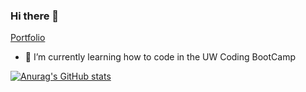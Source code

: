 ### Hi there 👋

<!--
**TheHebi/TheHebi** is a ✨ _special_ ✨ repository because its `README.md` (this file) appears on your GitHub profile.

Here are some ideas to get you started:

- 🔭 I’m currently working on ...
- 🌱 I’m currently learning ...
- 👯 I’m looking to collaborate on ...
- 🤔 I’m looking for help with ...
- 💬 Ask me about ...
- 📫 How to reach me: ...
- 😄 Pronouns: ...
- ⚡ Fun fact: ...
-->
[Portfolio](https://thehebi.github.io/updated-portfolio/)

- 🌱 I’m currently learning how to code in the UW Coding BootCamp

[![Anurag's GitHub stats](https://github-readme-stats.vercel.app/api?username=TheHebi)](https://github.com/anuraghazra/github-readme-stats)
